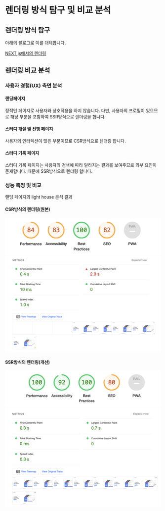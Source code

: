 # 렌더링 방식 탐구 및 비교 분석

## 렌더링 방식 탐구

아래의 블로그로 이를 대체합니다.

[NEXT.js에서의 렌더링](https://noah-dev.tistory.com/56)

## 렌더링 비교 분석

### 사용자 경험(UX) 측면 분석

#### 랜딩페이지

정적인 페이지로 사용자와 상호작용을 하지 않습니다. 다만, 사용자의 프로필이 있으므로 해당 부분을 포함하여 SSR방식으로 렌더링을 합니다.

#### 스터디 개설 및 진행 페이지

사용자의 인터렉션이 많은 부분이므로 CSR방식으로 렌더링 합니다.

#### 스터디 기록 페이지

스터디 기록 페이지는 사용자의 검색에 따라 달라지는 결과를 보여주므로 외부 요인이 존재합니다. 때문에 SSR방식으로 렌더링 합니다.

### 성능 측정 및 비교

랜딩 페이지의 light house 분석 결과

#### CSR방식의 렌더링(원본)

![csr1](./csr1.png)
![csr2](./csr2.png)

#### SSR방식의 렌더링(개선)

![ssr1](./ssr1.png)
![ssr2](./ssr2.png)
